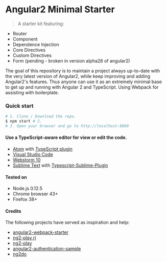 # Angular2 Minimal Starter

> A starter kit featuring:
* Router
* Component
* Dependence Injection
* Core Directives
* Custom Directives
* Form (pending - broken in version alpha28 of angular2)

The goal of this repository is to maintain a project always up-to-date with the very latest version of Angular2, while keep improving and adding Angular2's features. Thus anyone can use it as an extremely minimal base to get up and running with Angular 2 and TypeScript. Using Webpack for assisting with boilerplate.

### Quick start
```bash
# 1. Clone / Download the repo.
$ npm start # 2.
# 3. Open your browser and go to http://localhost:8080
```

#### Use a TypeScript-aware editor for view or edit the code.
* [Atom](https://atom.io/) with [TypeScript plugin](https://atom.io/packages/atom-typescript)
* [Visual Studio Code](https://code.visualstudio.com/)
* [Webstorm 10](https://www.jetbrains.com/webstorm/download/)
* [Sublime Text](http://www.sublimetext.com/3) with [Typescript-Sublime-Plugin](https://github.com/Microsoft/Typescript-Sublime-plugin#installation)

#### Tested on
* Node.js 0.12.5
* Chrome browser 43+
* Firefox 38+

#### Credits
The following projects have served as inspiration and help:
- [angular2-webpack-starter](https://github.com/angular-class/angular2-webpack-starter)
- [ng2-play rj](https://github.com/rolandjitsu/ng2-play)
- [ng2-play](https://github.com/pkozlowski-opensource/ng2-play)
- [angular2-authentication-sample](https://github.com/auth0/angular2-authentication-sample)
- [ng2do](https://github.com/davideast/ng2do)
